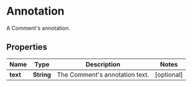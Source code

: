 

# Annotation

A Comment's annotation. 
## Properties

Name | Type | Description | Notes
------------ | ------------- | ------------- | -------------
**text** | **String** | The Comment&#39;s annotation text. |  [optional]



